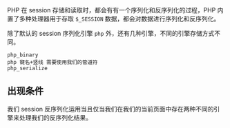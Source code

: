 PHP 在 session 存储和读取时，都会有有一个序列化和反序列化的过程，PHP 内置了多种处理器用于存取 `$_SESSION` 数据，都会对数据进行序列化和反序列化。

除了默认的 session 序列化引擎 `php` 外，还有几种引擎，不同的引擎存储方式不同。

```
php_binary 
php 键名+竖线 需要使用我们的管道符
php_serialize 
```

## 出现条件
我们 session 反序列化运用当且仅当我们在我们的当前页面中存在两种不同的引擎来处理我们的反序列化结果。